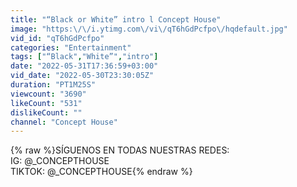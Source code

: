 ```yaml
---
title: "“Black or White” intro l Concept House"
image: "https:\/\/i.ytimg.com\/vi\/qT6hGdPcfpo\/hqdefault.jpg"
vid_id: "qT6hGdPcfpo"
categories: "Entertainment"
tags: ["“Black","White”","intro"]
date: "2022-05-31T17:36:59+03:00"
vid_date: "2022-05-30T23:30:05Z"
duration: "PT1M25S"
viewcount: "3690"
likeCount: "531"
dislikeCount: ""
channel: "Concept House"
---
```

{% raw %}SÍGUENOS EN TODAS NUESTRAS REDES:<br />IG: @_CONCEPTHOUSE<br />TIKTOK: @_CONCEPTHOUSE{% endraw %}
